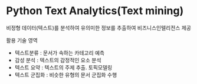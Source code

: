 # Python Text Analytics(Text mining)
비정형 데이터(텍스트)를 분석하여 유의미한 정보를 추출하여 비즈니스인텔리전스 제공

활용 기술 영역
* 텍스트분류 : 문서가 속하는 카테고리 예측
* 감성 분석 : 텍스트의 감정적인 요소 분석
* 텍스트 요약 : 텍스트의 주제 추출. 토픽모델링
* 텍스트 군집화 : 비슷한 유형의 문서 군집화 수행
